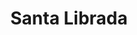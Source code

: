 ---
title: "Santa Librada"
url: /santiago-de-veraguas/santa-librada-calle-calidonia/
shop: Kramladen
---